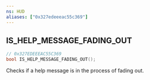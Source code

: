 ```yaml
---
ns: HUD
aliases: ["0x327edeeeac55c369"]
---
```

## IS_HELP_MESSAGE_FADING_OUT

```c
// 0x327EDEEEAC55C369
bool IS_HELP_MESSAGE_FADING_OUT();
```

Checks if a help message is in the process of fading out.

